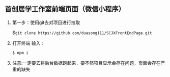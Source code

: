 ## 首创居学工作室前端页面（微信小程序）

1. 第一步：使用git去对项目进行拉取

   $`git clone https://github.com/duasong111/SCJXFrontEndPage.git`

2. 打开终端 输入 :

   `$ npm i` 

3. 注意:一定要去将后台数据跑起来，要不然项目显示会存在问题，页面会存在严重的缺失

   

